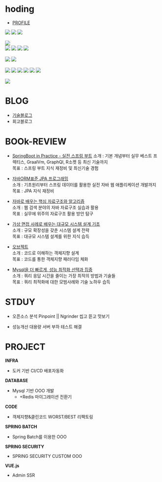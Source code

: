 # hoding  
- [PROFILE](https://github.com/seokjun7410)
<div align="left">
      
  <img src="https://img.shields.io/badge/intellij-232F3E?style=for-the-badge&logo=intellijidea&logoColor=white">
  <img src="https://img.shields.io/badge/github-232F3E?style=for-the-badge&logo=github&logoColor=white"> 
  <img src="https://img.shields.io/badge/gradle-232F3E?style=for-the-badge&logo=gradle&logoColor=white">
  <br>
    
  <br>
  <img src="https://img.shields.io/badge/aws-232F3E?style=for-the-badge&logo=amazonaws&logoColor=white">
<br>
<img src="https://img.shields.io/badge/ec2-232F3E?style=for-the-badge&logo=amazonec2&logoColor=white"> 
  <img src="https://img.shields.io/badge/s3-232F3E?style=for-the-badge&logo=amazons3&logoColor=white"> 
  <img src="https://img.shields.io/badge/rds-232F3E?style=for-the-badge&logo=amazonrds&logoColor=white"> 
  <img src="https://img.shields.io/badge/cloudwatch-232F3E?style=for-the-badge&logo=amazoncloudwatch&logoColor=white">    
  <br>
  <br>
  <img src="https://img.shields.io/badge/ubuntu-232F3E?style=for-the-badge&logo=ubuntu&logoColor=white">
  <img src="https://img.shields.io/badge/nginx-232F3E?style=for-the-badge&logo=nginx&logoColor=white">
  <br><br>
  <img src="https://img.shields.io/badge/JAVA-232F3E?style=for-the-badge&logo=java&logoColor=white"> 
  <img src="https://img.shields.io/badge/springboot-232F3E?style=for-the-badge&logo=springboot&logoColor=white">
    <img src="https://img.shields.io/badge/springboot-232F3E?style=for-the-badge&logo=springbatch&logoColor=white">
  <img src="https://img.shields.io/badge/springsecurity-232F3E?style=for-the-badge&logo=springsecurity&logoColor=white">
  <img src="https://img.shields.io/badge/MySQL-232F3E?style=for-the-badge&logo=MySQL&logoColor=white"> 
  <img src="https://img.shields.io/badge/redis-232F3E?style=for-the-badge&logo=redis&logoColor=white">
  <br><br>
  <img src="https://img.shields.io/badge/docker-232F3E?style=for-the-badge&logo=docker&logoColor=white">
</div>

# **BLOG**  
- [기술블로그](https://hoding-cloud.tistory.com/)  
- 회고블로그

# **BOOk-REVIEW**   
- [SpringBoot in Practice - 실전 스프링 부트](https://github.com/seokjun7410/hoding/issues/1#issue-1990096423)
소개 : 기본 개념부터 실무 베스트 프렉티스, GraalVm, GraphQl, R소켓 등 최신 기술까지  
목표 : 스프링 부트 지식 재정비 및 최신기술 경험

- [자바ORM표준 JPA 프로그래밍](https://github.com/seokjun7410/hoding/issues/3#issue-1994051468)  
소개 : 기초원리부터 스프링 데이터를 활용한 실전 자바 웹 애플리케이션 개발까지  
목표 : JPA 지식 재정비

- [자바로 배우는 핵심 자료구조와 알고리즘](https://github.com/seokjun7410/hoding/issues/5#issue-1994288699)  
소개 : 웹 검색 분야의 자바 자료구조 실습과 활용  
목표 : 실무에 위주의 자료구조 활용 방안 탐구

- [가상 면접 사례로 배우는 대규모 시스템 설계 기초]()  
소개 : 규모 확장성을 갖춘 시스템 설계 전략  
목표 : 대규모 시스템 설계를 위한 지식 습득

- [오브젝트](https://github.com/seokjun7410/hoding/issues/8#issue-1996045680)  
소개 : 코드로 이해하는 객체지향 설계  
목표 : 코드를 통한 객체지향 패러다임 체화

- [Mysql을 더 빠르게, 성능 최적화 선택과 집중](https://github.com/seokjun7410/hoding/issues/10#issue-1996085196)  
소개 : 쿼리 응답 시간을 줄이는 가장 최적의 방법과 기술들  
목표 : 쿼리 최적화에 대한 모범사례와 기술 노하우 습득    

# **STDUY**   
- 오픈소스 분석
  Pinpoint || Ngrinder 씹고 뜯고 맛보기

- 성능개선
  대용량 서버 부하 테스트 해결

# **PROJECT**  
**INFRA** 
 - 도커 기반 CI/CD 배포자동화
   
**DATABASE**
 - Mysql 기반 OOO 개발
   - +Redis 마이그레이션 전환기

**CODE**
 - 객체지향&클린코드 WORST/BEST 리팩토링

**SPRING BATCH**
 - Spring Batch를 이용한 OOO

**SPRING SECURITY**
 - SPRING SECURITY CUSTOM OOO

**VUE.js**
 - Admin SSR 

